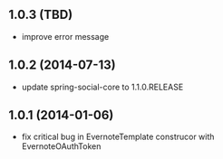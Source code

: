 ## 1.0.3 (TBD)

- improve error message

## 1.0.2 (2014-07-13)

- update spring-social-core to 1.1.0.RELEASE

## 1.0.1 (2014-01-06)

- fix critical bug in EvernoteTemplate construcor with EvernoteOAuthToken